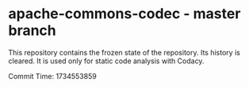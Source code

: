 # apache-commons-codec - master branch

This repository contains the frozen state of the repository.
Its history is cleared. It is used only for static code
analysis with Codacy.

Commit Time: 1734553859